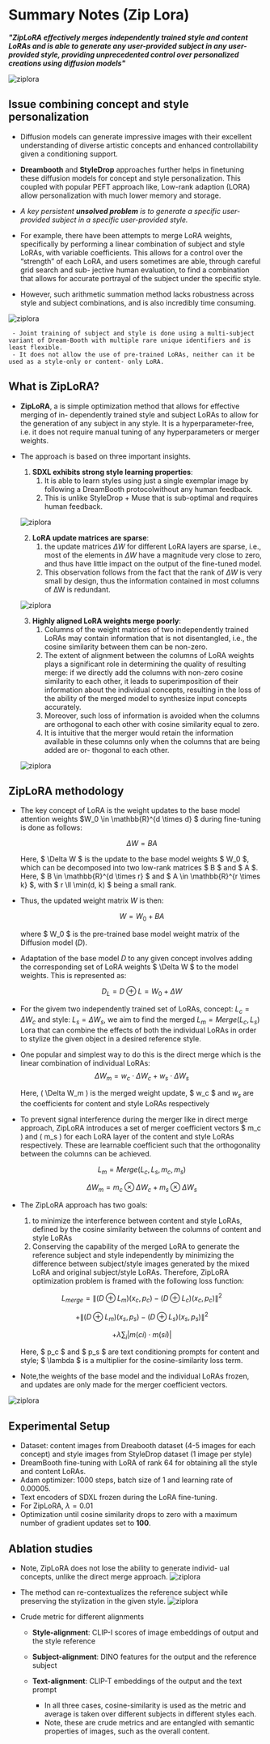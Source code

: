 # Summary Notes (Zip Lora)

_**"ZipLoRA effectively merges independently trained style and content LoRAs and is able to generate any user-provided subject in any user-provided style, providing unprecedented control over personalized creations using diffusion models"**_

![ziplora](images/ziplora/ziplora_1.png)


## Issue combining concept and style personalization
- Diffusion models can generate impressive images with their excellent understanding of diverse artistic concepts and enhanced controllability given a conditioning support.

- **Dreambooth** and **StyleDrop** approaches further helps in finetuning these diffusion models for concept and style personalization. This coupled with popular PEFT approach like, Low-rank adaption (LORA) allow personalization with much lower memory and storage.

- _A key persistent **unsolved problem** is to generate a specific user-provided subject in a specific user-provided style._

- For example, there have been attempts to merge LoRA weights, specifically by performing a linear combination of subject and style LoRAs, with variable coefficients. This allows for a control over the “strength” of each LoRA, and users sometimes are able, through careful grid search and sub- jective human evaluation, to find a combination that allows for accurate portrayal of the subject under the specific style. 

- However, such arithmetic summation method lacks robustness across style and subject combinations, and is also incredibly time consuming.

![ziplora](images/ziplora/ziplora_2.png)

```
 - Joint training of subject and style is done using a multi-subject variant of Dream-Booth with multiple rare unique identifiers and is least flexible. 
 - It does not allow the use of pre-trained LoRAs, neither can it be used as a style-only or content- only LoRA.
```

## What is ZipLoRA? 

- **ZipLoRA**, a is simple optimization method that allows for effective merging of in- dependently trained style and subject LoRAs to allow for the generation of any subject in any style. It is a hyperparameter-free, i.e. it does not require manual tuning of any hyperparameters or merger weights.

- The approach is based on three important insights. 
  1) **SDXL exhibits strong style learning properties**:
     1) It is able to learn styles using just a single exemplar image by following a DreamBooth protocolwithout any human feedback. 
     2) This is unlike StyleDrop + Muse that is sub-optimal and requires human feedback.
  
  ![ziplora](images/ziplora/ziplora_6.png)
  
  2) **LoRA update matrices are sparse**: 
     1) the update matrices $\Delta W$ for different LoRA layers are sparse, i.e., most of the elements in $\Delta W$ have a magnitude very close to zero, and thus have little impact on the output of the fine-tuned model. 
     2) This observation follows from the fact that the rank of $\Delta W$ is very small by design, thus the information contained in most columns of ∆W is redundant.
    
  ![ziplora](images/ziplora/ziplora_3.png)
    
  3)  **Highly aligned LoRA weights merge poorly**:
      1) Columns of the weight matrices of two independently trained LoRAs may contain information that is not disentangled, i.e., the cosine similarity between them can be non-zero. 
      2) The extent of alignment between the columns of LoRA weights plays a significant role in determining the quality of resulting merge: if we directly add the columns with non-zero cosine similarity to each other, it leads to superimposition of their information about the individual concepts, resulting in the loss of the ability of the merged model to synthesize input concepts accurately. 
      3) Moreover, such loss of information is avoided when the columns are orthogonal to each other with cosine similarity equal to zero.
      4) It is intuitive that the merger would retain the information available in these columns only when the columns that are being added are or- thogonal to each other.
  
  ![ziplora](images/ziplora/ziplora_4.png)
    
## ZipLoRA methodology

- The key concept of LoRA is the weight updates to the base model attention weights $W_0 \in \mathbb{R}^{d \times d} $ during fine-tuning is done as follows:

  $$ \Delta W = BA $$

  Here, $ \Delta W $ is the update to the base model weights $ W_0 $, which can be decomposed into two low-rank matrices $ B $ and $ A $. Here, $ B \in \mathbb{R}^{d \times r} $ and $ A \in \mathbb{R}^{r \times k} $, with $ r \ll \min(d, k) $ being a small rank. 

- Thus, the updated weight matrix $W$ is then:

  $$ W = W_0 + BA $$

  where $ W_0 $ is the pre-trained base model weight matrix of the Diffusion model ($D$).

- Adaptation of the base model $D$  to any given concept involves adding the corresponding set of LoRA weights $ \Delta W $ to the model weights. This is represented as:

  $$ D_{L} = D \oplus L = W_0 + \Delta W $$

- For the givem two independently trained set of LoRAs, concept: $L_c = { \Delta W_c }$ and style: $L_s = { \Delta W_s }$, we aim to find the merged $L_m = Merge(L_c, L_s)$ Lora that can combine the effects of both the individual LoRAs in order to stylize the given object in a desired reference style.

  
- One popular and simplest way to do this is the direct merge which is the linear combination of individual LoRAs:
  $$ \Delta W_m = w_c \cdot \Delta W_c + w_s \cdot \Delta W_s $$

  Here, \( \Delta W_m \) is the merged weight update, $ w_c $ and $w_s$ are the coefficients for content and style LoRAs respectively


- To prevent signal interference during the merger like in direct merge approach, ZipLoRA introduces a set of merger coefficient vectors $ m_c \) and \( m_s \) for each LoRA layer of the content and style LoRAs respectively. These are learnable coefficient such that the orthogonality between the columns can be achieved.
  
  $$ L_m  = Merge(L_c, L_s, m_c, m_s) $$
  
  $$ \Delta W_m = m_c \otimes \Delta W_c + m_s \otimes \Delta W_s $$
   
   

- The ZipLoRA approach has two goals: 
  1) to minimize the interference between content and style LoRAs, defined by the cosine similarity between the columns of content and style LoRAs
  2) Conserving the capability of the merged LoRA to generate the reference subject and style independently by minimizing the difference between subject/style images generated by the mixed LoRA and original subject/style LoRAs. Therefore, ZipLoRA optimization problem is framed with the following loss function:

  $$ L_{merge} = \|(D \oplus L_m)(x_c, p_c) - (D \oplus L_c)(x_c, p_c)\|^2 $$
  
  $$ + \|(D \oplus L_m)(x_s, p_s) - (D \oplus L_s)(x_s, p_s)\|^2 $$
  
  $$+ \lambda \sum_i |m(ci) \cdot m(si)| $$
   
  Here, $ p_c $ and $ p_s $ are text conditioning prompts for content and style; $ \lambda $ is a multiplier for the cosine-similarity loss term.

- Note,the weights of the base model and the individual LoRAs frozen, and updates are only made for the merger coefficient vectors.

![ziplora](images/ziplora/ziplora_5.png)


## Experimental Setup
- Dataset: content images from Dreabooth dataset (4-5 images for each concept) and style images from StyleDrop dataset (1 image per style)
-  DreamBooth fine-tuning with LoRA of rank 64 for obtaining all the style and content LoRAs. 
-  Adam optimizer: 1000 steps, batch size of 1 and learning rate of 0.00005. 
-  Text encoders of SDXL frozen during the LoRA fine-tuning. 
-  For ZipLoRA, $\lambda = 0.01$ 
-  Optimization until cosine similarity drops to zero with a maximum number of gradient updates set to **100**.


## Ablation studies
- Note, ZipLoRA does not lose the ability to generate individ- ual concepts, unlike the direct merge approach.
![ziplora](images/ziplora/ziplora_7.png)

- The method can re-contextualizes the reference subject while preserving the stylization in the given style.
![ziplora](images/ziplora/ziplora_8.png)

- Crude metric for different alignments
  - **Style-alignment**:  CLIP-I scores of image embeddings of output and the style reference 
  - **Subject-alignment**: DINO features for the output and the reference subject
  - **Text-alignment**: CLIP-T embeddings of the output and the text prompt
  
    - In all three cases, cosine-similarity is used as the metric and average is taken over different subjects in different styles each.
    - Note, these are crude metrics and are entangled with semantic properties of images, such as the overall content.